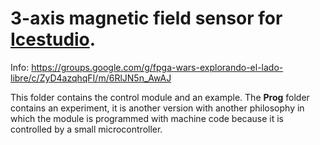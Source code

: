 # 3-axis magnetic field sensor for [Icestudio](https://github.com/FPGAwars/icestudio).

Info: https://groups.google.com/g/fpga-wars-explorando-el-lado-libre/c/ZyD4azqhqFI/m/6RlJN5n_AwAJ

This folder contains the control module and an example.
The **Prog** folder contains an experiment, it is another version with another philosophy in which the module is programmed with machine code because it is controlled by a small microcontroller.
